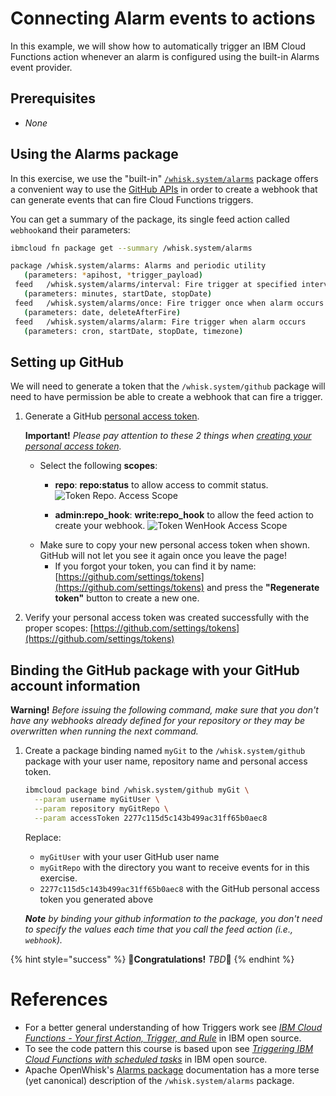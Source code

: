 <!--
#
# Licensed to the Apache Software Foundation (ASF) under one or more
# contributor license agreements.  See the NOTICE file distributed with
# this work for additional information regarding copyright ownership.
# The ASF licenses this file to You under the Apache License, Version 2.0
# (the "License"); you may not use this file except in compliance with
# the License.  You may obtain a copy of the License at
#
#     http://www.apache.org/licenses/LICENSE-2.0
#
# Unless required by applicable law or agreed to in writing, software
# distributed under the License is distributed on an "AS IS" BASIS,
# WITHOUT WARRANTIES OR CONDITIONS OF ANY KIND, either express or implied.
# See the License for the specific language governing permissions and
# limitations under the License.
#
-->

# Connecting Alarm events to actions

In this example, we will show how to automatically trigger an IBM Cloud Functions action whenever an alarm is configured using the built-in Alarms event provider.

## Prerequisites

* _None_

## Using the Alarms package

In this exercise, we use the "built-in" [`/whisk.system/alarms`](https://github.com/apache/openwhisk-catalog/tree/master/packages/alarms) package offers a convenient way to use the [GitHub APIs](https://developer.github.com/) in order to create a webhook that can generate events that can fire Cloud Functions triggers.

You can get a summary of the package, its single feed action called `webhook`and their parameters:

```bash
ibmcloud fn package get --summary /whisk.system/alarms
```

```bash
package /whisk.system/alarms: Alarms and periodic utility
   (parameters: *apihost, *trigger_payload)
 feed   /whisk.system/alarms/interval: Fire trigger at specified interval
   (parameters: minutes, startDate, stopDate)
 feed   /whisk.system/alarms/once: Fire trigger once when alarm occurs
   (parameters: date, deleteAfterFire)
 feed   /whisk.system/alarms/alarm: Fire trigger when alarm occurs
   (parameters: cron, startDate, stopDate, timezone)

```

## Setting up GitHub

We will need to generate a token that the `/whisk.system/github` package will need to have permission be able to create a webhook that can fire a trigger.

1. Generate a GitHub [personal access token](https://github.com/settings/tokens).

    **Important!**  _Please pay attention to these 2 things when [creating your personal access token](https://help.github.com/en/github/authenticating-to-github/creating-a-personal-access-token-for-the-command-line)._

    * Select the following **scopes**:
      * **repo**: **repo:status** to allow access to commit status.
    ![Token Repo. Access Scope](images/github-access-scope-repo.png)

      * **admin:repo_hook**: **write:repo_hook** to allow the feed action to create your webhook.
    ![Token WenHook Access Scope](images/github-access-scope-repo-hook.png)
    * Make sure to copy your new personal access token when shown. GitHub will not let you see it again once you leave the page!
      * If you forgot your token, you can find it by name: [https://github.com/settings/tokens](https://github.com/settings/tokens) and press the **"Regenerate token"** button to create a new one.

1. Verify your personal access token was created successfully with the proper scopes: [https://github.com/settings/tokens](https://github.com/settings/tokens)

## Binding the GitHub package with your GitHub account information

**Warning!** _Before issuing the following command, make sure that you don't have any webhooks already defined for your repository or they may be overwritten when running the next command._

1. Create a package binding named `myGit` to the `/whisk.system/github` package with your user name, repository name and personal access token.

    ```bash
    ibmcloud package bind /whisk.system/github myGit \
      --param username myGitUser \
      --param repository myGitRepo \
      --param accessToken 2277c115d5c143b499ac31ff65b0aec8
    ```

    Replace:
    * `myGitUser` with your user GitHub user name
    * `myGitRepo` with the directory you want to receive events for in this exercise.
    * `2277c115d5c143b499ac31ff65b0aec8` with the GitHub personal access token you generated above

    _**Note** by binding your github information to the package, you don't need to specify the values each time that you call the feed action (i.e., `webhook`)._


{% hint style="success" %}
 🎉**Congratulations!** _TBD_🎉
{% endhint %}

# References

* For a better general understanding of how Triggers work see _[IBM Cloud Functions - Your first Action, Trigger, and Rule](https://github.com/IBM/ibm-cloud-functions-action-trigger-rule)_ in IBM open source.
* To see the code pattern this course is based upon see _[Triggering IBM Cloud Functions with scheduled tasks](https://github.com/IBM/ibm-cloud-functions-scheduled-tasks)_ in IBM open source.
* Apache OpenWhisk's [Alarms package](https://github.com/apache/openwhisk-catalog/tree/master/packages/alarms) documentation has a more terse (yet canonical) description of the `/whisk.system/alarms` package.
